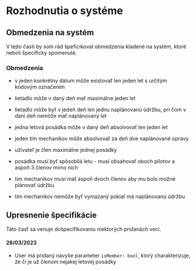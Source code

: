 # Rozhodnutia o systéme

## Obmedzenia na systém

V tejto časti by som rád špeficikoval obmedzenia kladené na systém, ktoré neboli špecificky spomenuté.

### Obmedzenia

- v jeden konkrétny dátum môže existovať len jeden let s určitým kódovým označením

- lietadlo môže v daný deň mať maximálne jeden let

- lietadlo môže byť v jedeň deň len jednu naplánovanú údržbu, pri čom v daní deň nemôže mať naplánovaný let

- jedna letová posádka môže v daný deň absolvovať len jeden let

- jeden tím mechanikov môže absolvovať za deň dve naplánované opravy

- užívateľ je člen maximálne jednej posádky

- posádka musí byť spôsobilá letu - musí obsahovať oboch pilotov a aspoň 3 členov mimo nich

- tím mechanikov musí mať aspoň dvoch členov aby mu bolo možné plánovať údržbu

- tím mechanikov nemôže byť vymazaný pokiaľ má naplánovanú údržbu

## Upresnenie špecifikácie

Táto časť sa venuje došpecifikovaniu niektorých pridanách vecí.

#### 28/03/2023
- User má pridaný navyše parameter `isMember: bool`, ktorý charakterizuje, že či je už členom nejakej letovej posádky